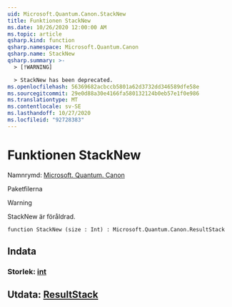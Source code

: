 ```yaml
---
uid: Microsoft.Quantum.Canon.StackNew
title: Funktionen StackNew
ms.date: 10/26/2020 12:00:00 AM
ms.topic: article
qsharp.kind: function
qsharp.namespace: Microsoft.Quantum.Canon
qsharp.name: StackNew
qsharp.summary: >-
  > [!WARNING]

  > StackNew has been deprecated.
ms.openlocfilehash: 56369682acbccb5801a62d3732dd346589dfe58e
ms.sourcegitcommit: 29e0d88a30e4166fa580132124b0eb57e1f0e986
ms.translationtype: MT
ms.contentlocale: sv-SE
ms.lasthandoff: 10/27/2020
ms.locfileid: "92728383"
---
```

# <a name="stacknew-function"></a>Funktionen StackNew

Namnrymd: [Microsoft. Quantum. Canon](xref:Microsoft.Quantum.Canon)

Paketfilerna [](https://nuget.org/packages/)


> [!WARNING]
> StackNew är föråldrad.



```qsharp
function StackNew (size : Int) : Microsoft.Quantum.Canon.ResultStack
```


## <a name="input"></a>Indata

### <a name="size--int"></a>Storlek: [int](xref:microsoft.quantum.lang-ref.int)





## <a name="output--resultstack"></a>Utdata: [ResultStack](xref:Microsoft.Quantum.Canon.ResultStack)

